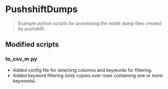 # PushshiftDumps
> Example python scripts for processing the reddit dump files created by pushshift.

## Modified scripts
### to_csv_m.py
* Added config file for selecting columns and keywords for filtering.
* Added keyword filtering (only copies over rows containing one or more keywords).
